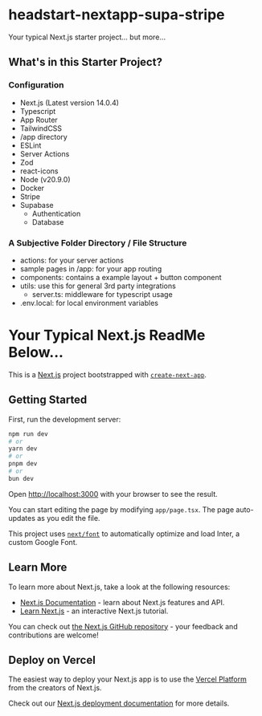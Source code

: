# headstart-nextapp-supa-stripe

Your typical Next.js starter project... but more...

## What's in this Starter Project?

### Configuration

- Next.js (Latest version 14.0.4)
- Typescript
- App Router
- TailwindCSS
- /app directory
- ESLint
- Server Actions
- Zod
- react-icons
- Node (v20.9.0)
- Docker
- Stripe
- Supabase
  - Authentication
  - Database

### A Subjective Folder Directory / File Structure

- actions: for your server actions
- sample pages in /app: for your app routing
- components: contains a example layout + button component
- utils: use this for general 3rd party integrations
  - server.ts: middleware for typescript usage
- .env.local: for local environment variables

# Your Typical Next.js ReadMe Below...

This is a [Next.js](https://nextjs.org/) project bootstrapped with [`create-next-app`](https://github.com/vercel/next.js/tree/canary/packages/create-next-app).

## Getting Started

First, run the development server:

```bash
npm run dev
# or
yarn dev
# or
pnpm dev
# or
bun dev
```

Open [http://localhost:3000](http://localhost:3000) with your browser to see the result.

You can start editing the page by modifying `app/page.tsx`. The page auto-updates as you edit the file.

This project uses [`next/font`](https://nextjs.org/docs/basic-features/font-optimization) to automatically optimize and load Inter, a custom Google Font.

## Learn More

To learn more about Next.js, take a look at the following resources:

- [Next.js Documentation](https://nextjs.org/docs) - learn about Next.js features and API.
- [Learn Next.js](https://nextjs.org/learn) - an interactive Next.js tutorial.

You can check out [the Next.js GitHub repository](https://github.com/vercel/next.js/) - your feedback and contributions are welcome!

## Deploy on Vercel

The easiest way to deploy your Next.js app is to use the [Vercel Platform](https://vercel.com/new?utm_medium=default-template&filter=next.js&utm_source=create-next-app&utm_campaign=create-next-app-readme) from the creators of Next.js.

Check out our [Next.js deployment documentation](https://nextjs.org/docs/deployment) for more details.
